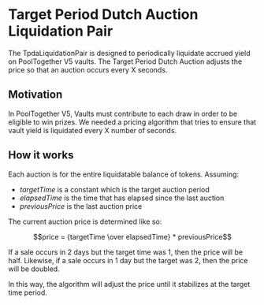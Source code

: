 # Target Period Dutch Auction Liquidation Pair

The TpdaLiquidationPair is designed to periodically liquidate accrued yield on PoolTogether V5 vaults.  The Target Period Dutch Auction adjusts the price so that an auction occurs every X seconds.

## Motivation

In PoolTogether V5, Vaults must contribute to each draw in order to be eligible to win prizes. We needed a pricing algorithm that tries to ensure that vault yield is liquidated every X number of seconds.

## How it works

Each auction is for the entire liquidatable balance of tokens. Assuming:

- $targetTime$ is a constant which is the target auction period
- $elapsedTime$ is the time that has elapsed since the last auction
- $previousPrice$ is the last auction price

The current auction price is determined like so:

$$price = {targetTime \over elapsedTime} * previousPrice$$

If a sale occurs in 2 days but the target time was 1, then the price will be half. Likewise, if a sale occurs in 1 day but the target was 2, then the price will be doubled.

In this way, the algorithm will adjust the price until it stabilizes at the target time period.